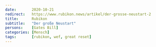 ```yaml
---
date:       2020-10-21
redirect:   https://www.rubikon.news/artikel/der-grosse-neustart-2
title:      Rubikon
subtitle:   "Der große Neustart"
persons:    [Gates Bill]
categories: [Mensch]
tags:       [rubikon, wef, great reset]
---
```

